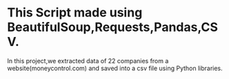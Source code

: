 # This Script made using BeautifulSoup,Requests,Pandas,CSV.<br>
In this project,we extracted data of 22 companies from a website(moneycontrol.com) and saved into a csv file using Python libraries.
